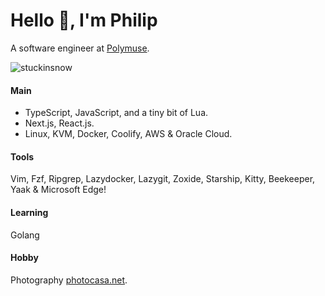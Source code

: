# Hello 👋, I'm Philip 

A software engineer at [Polymuse](https://polymuse.tech/).

<p align="left"> <img src="https://komarev.com/ghpvc/?username=stuckinsnow&label=Profile%20views&color=0e75b6&style=flat" alt="stuckinsnow" /></p>

#### Main

*  TypeScript, JavaScript, and a tiny bit of Lua.
*  Next.js, React.js.
*  Linux, KVM, Docker, Coolify, AWS & Oracle Cloud.

#### Tools

Vim, Fzf, Ripgrep, Lazydocker, Lazygit, Zoxide, Starship, Kitty, Beekeeper, Yaak & Microsoft Edge! 

#### Learning

Golang

#### Hobby

Photography [photocasa.net](https://photocasa.net).
